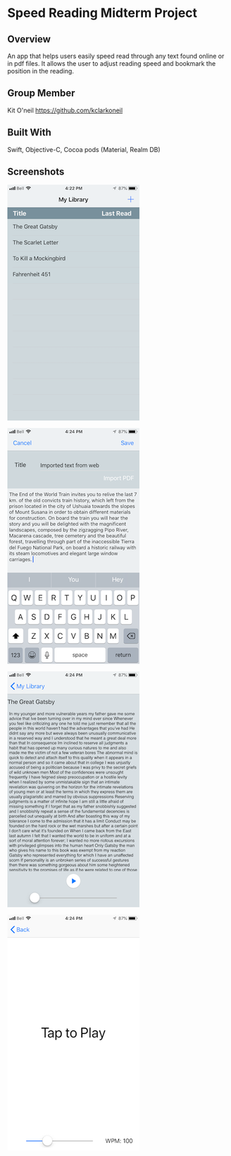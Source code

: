 # Speed Reading Midterm Project
## Overview
An app that helps users easily speed read through any text found online or in pdf files.  It allows the user to adjust reading speed and bookmark the position in the reading.  

## Group Member
Kit O'neil https://github.com/kclarkoneil

## Built With
Swift, Objective-C, Cocoa pods (Material, Realm DB)

## Screenshots
![Main screen](/screenshots/screenshot1.PNG)

![Import screen](/screenshots/screenshot2.PNG)

![Full text screen](/screenshots/screenshot3.PNG)

![Speed reading screen](/screenshots/screenshot4.PNG)

